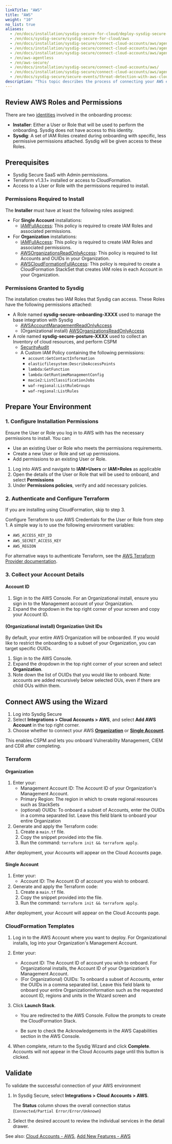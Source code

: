 ```yaml
---
linkTitle: "AWS"
title: "AWS"
weight: "10"
no_list: true
aliases:
  - /en/docs/installation/sysdig-secure-for-cloud/deploy-sysdig-secure-for-cloud-on-aws/
  - /en/docs/sysdig-secure/sysdig-secure-for-cloud/aws
  - /en/docs/installation/sysdig-secure/connect-cloud-accounts/aws/agentless/
  - /en/docs/installation/sysdig-secure/connect-cloud-accounts/aws/agent-based-with-ciem/troubleshoot/
  - /en/docs/installation/sysdig-secure/connect-cloud-accounts/aws/agentless/troubleshoot/
  - /en/aws-agentless
  - /en/aws-secure/
  - /en/docs/installation/sysdig-secure/connect-cloud-accounts/aws/
  - /en/docs/installation/sysdig-secure/connect-cloud-accounts/aws/agentless-install/
  - /en/docs/sysdig-secure/secure-events/threat-detection-with-aws-cloudtrail/
description: "This topic describes the process of connecting your AWS environment to Sysdig. You can connect single Accounts or entire Organizations using Terraform or Cloudformation. AWS coverage includes Cloud Security Posture Management (CSPM), Cloud Infrastructure Entitlement Management (CIEM), Cloud Detection and Response (CDR) and Vulnerability Management (VM)."
---
```


## Review AWS Roles and Permissions

There are two [identities](https://docs.aws.amazon.com/IAM/latest/UserGuide/id.html) involved in the onboarding process:
- **Installer**: Either a User or Role that will be used to perform the onboarding. Sysdig does not have access to this identity.
- **Sysdig**: A set of IAM Roles created during onboarding with specific, less permissive permissions attached. Sysdig will be given access to these Roles.

## Prerequisites

* Sysdig Secure SaaS with Admin permissions.
* Terraform v1.3.1+ installed or access to CloudFormation.
* Access to a User or Role with the permissions required to install.

### Permissions Required to Install

The **Installer** must have at least the following roles assigned:
- For **Single Account** installations:
  - [IAMFullAccess](https://docs.aws.amazon.com/aws-managed-policy/latest/reference/IAMFullAccess.html): This policy is required to create IAM Roles and associated permissions.
- For **Organization** installations:
  - [IAMFullAccess](https://docs.aws.amazon.com/aws-managed-policy/latest/reference/IAMFullAccess.html): This policy is required to create IAM Roles and associated permissions.
  - [AWSOrganizationsReadOnlyAccess](https://docs.aws.amazon.com/aws-managed-policy/latest/reference/AWSOrganizationsReadOnlyAccess.html): This policy is required to list Accounts and OUIDs in your Organization.
  - [AWSCloudFormationFullAccess](https://docs.aws.amazon.com/aws-managed-policy/latest/reference/AWSCloudFormationFullAccess.html): This policy is required to create a CloudFormation StackSet that creates IAM roles in each Account in your Organization.

### Permissions Granted to Sysdig

The installation creates two IAM Roles that Sysdig can access. These Roles have the following permissions attached:
- A Role named **sysdig-secure-onboarding-XXXX** used to manage the base integration with Sysdig
  - [AWSAccountManagementReadOnlyAccess](https://docs.aws.amazon.com/aws-managed-policy/latest/reference/AWSAccountManagementReadOnlyAccess.html)
  - (Organizational install) [AWSOrganizationsReadOnlyAccess](https://docs.aws.amazon.com/aws-managed-policy/latest/reference/AWSOrganizationsReadOnlyAccess.html)
- A role named **sysdig-secure-posture-XXXX** used to collect an Inventory of cloud resources, and perform CSPM
  - [SecurityAudit](https://docs.aws.amazon.com/aws-managed-policy/latest/reference/SecurityAudit.html)
  - A Custom IAM Policy containing the following permissions:
    - `account:GetContactInformation`
    - `elasticfilesystem:DescribeAccessPoints`
    - `lambda:GetFunction`
    - `lambda:GetRuntimeManagementConfig`
    - `macie2:ListClassificationJobs`
    - `waf-regional:ListRuleGroups`
    - `waf-regional:ListRules`

## Prepare Your Environment

### 1. Configure Installation Permissions

Ensure the User or Role you log in to AWS with has the necessary permissions to install. You can:
* Use an existing User or Role who meets the permissions requirements.
* Create a new User or Role and set up permissions.
* Add permissions to an existing User or Role.

1. Log into AWS and navigate to **IAM>Users** or **IAM>Roles** as applicable
2. Open the details of the User or Role that will be used to onboard, and select **Permissions**
3. Under **Permissions policies**, verify and add necessary policies.

### 2. Authenticate and Configure Terraform

If you are installing using CloudFormation, skip to step 3.

Configure Terraform to use AWS Credentials for the User or Role from step 1. A simple way is to use the following environment variables:
- `AWS_ACCESS_KEY_ID`
- `AWS_SECRET_ACCESS_KEY`
- `AWS_REGION`

For alternative ways to authenticate Terraform, see the [AWS Terraform Provider documentation](https://registry.terraform.io/providers/hashicorp/aws/latest/docs#authentication-and-configuration).

### 3. Collect your Account Details

#### Account ID
1. Sign in to the AWS Console. For an Organizational install, ensure you sign in to the Management account of your Organization.
2. Expand the dropdown in the top right corner of your screen and copy your Account ID.

#### (Organizational install) Organization Unit IDs
By default, your entire AWS Organization will be onboarded. If you would like to restrict the onboarding to a subset of
your Organization, you can target specific OUIDs.
1. Sign in to the AWS Console.
2. Expand the dropdown in the top right corner of your screen and select **Organization**.
3. Note down the list of OUIDs that you would like to onboard. Note: accounts are added recursively below selected OUs, even if there are child OUs within them.

## Connect AWS using the Wizard

1. Log into Sysdig Secure
2. Select **Integrations > Cloud Accounts > AWS**, and select **Add AWS Account** in the top right corner.
3. Choose whether to connect your AWS [**Organization**](#organization) or [**Single Account**](#single-account).

This enables CSPM and lets you onboard Vulnerability Management, CIEM and CDR after completing.

### Terraform

#### Organization
1. Enter your:
   * Management Account ID: The Account ID of your Organization's Management Account.
   * Primary Region: The region in which to create regional resources such as StackSets
   * (optional) OUIDs: To onboard a subset of Accounts, enter the OUIDs in a comma separated list. Leave this field blank to onboard your entire Organization
2. Generate and apply the Terraform code:
   1. Create a `main.tf` file.
   2. Copy the snippet provided into the file.
   3. Run the command:
      `terraform init && terraform apply`.

After deployment, your Accounts will appear on the Cloud Accounts page.

#### Single Account
1. Enter your:
   - Account ID: The Account ID of account you wish to onboard.
2. Generate and apply the Terraform code:
   1. Create a `main.tf` file.
   2. Copy the snippet provided into the file.
   3. Run the command:
      `terraform init && terraform apply`.

After deployment, your Account will appear on the Cloud Accounts page.

### CloudFormation Templates

1. Log in to the AWS Account where you want to deploy. For Organizational installs, log into your Organization's Management Account.
2. Enter your:
   - Account ID: The Account ID of account you wish to onboard. For Organizational installs, the Account ID of your Organization's Management Account.
   - (For Organizational) OUIDs: To onboard a subset of Accounts, enter the OUIDs in a comma separated list. Leave this field blank to onboard your entire Organizationinformation such as the requested account ID, regions and units in the Wizard screen and 
3. Click **Launch Stack**.	

   * You are redirected to the AWS Console. Follow the prompts to create the CloudFormation Stack.

   * Be sure to check the Acknowledgements in the AWS Capabilities section in the AWS Console.

4. When complete, return to the Sysdig Wizard and click **Complete**. Accounts will not appear in the Cloud Accounts page until this button is clicked.

## Validate 

To validate the successful connection of your AWS environment

1. In Sysdig Secure, select **Integrations > Cloud Accounts > AWS**.

   The **Status** column shows the overall connection status (`Connected/Partial Error/Error/Unknown`)

2. Select the desired account to review the individual services in the detail drawer.

See also:  [Cloud Accounts - AWS](/en/cloud-accounts-aws), [Add New Features - AWS](/en/aws/add-new-features)
